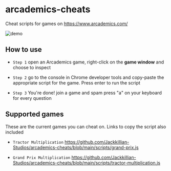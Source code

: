 # arcademics-cheats
Cheat scripts for games on https://www.arcademics.com/

![demo](https://user-images.githubusercontent.com/101005658/170934998-f7af8941-b48b-41d1-980a-474cfd2e55f5.gif)

## How to use


- `Step 1` open an Arcademics game, right-click on the **game window** and choose to inspect

- `Step 2` go to the console in Chrome developer tools and copy-paste the appropriate script for the game. Press enter to run the script

- `Step 3` You're done! join a game and spam press "a" on your keyboard for every question


## Supported games
These are the current games you can cheat on. Links to copy the script also included

- `Tractor Multiplication` https://github.com/Jackkillian-Studios/arcademics-cheats/blob/main/scripts/grand-prix.js

- `Grand Prix Multiplication` https://github.com/Jackkillian-Studios/arcademics-cheats/blob/main/scripts/tractor-multiplication.js
